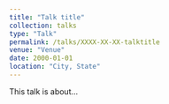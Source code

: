 ```yaml
---
title: "Talk title"
collection: talks
type: "Talk"
permalink: /talks/XXXX-XX-XX-talktitle
venue: "Venue"
date: 2000-01-01
location: "City, State"
---
```


This talk is about...
